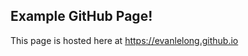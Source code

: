Example GitHub Page!
--------------------
This page is hosted here at https://evanlelong.github.io 
